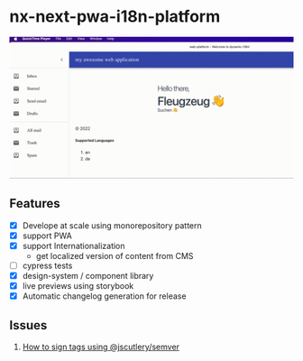 #  nx-next-pwa-i18n-platform

![demo](./docs/output.gif)
## Features

- [x] Develope at scale using monorepository pattern
- [x] support PWA
- [x] support Internationalization
  - get localized version of content from CMS
- [ ] cypress tests
- [x] design-system / component library
- [x] live previews using storybook
- [x] Automatic changelog generation for release
## Issues

1. [How to sign tags using @jscutlery/semver](https://github.com/jscutlery/semver/issues/489)